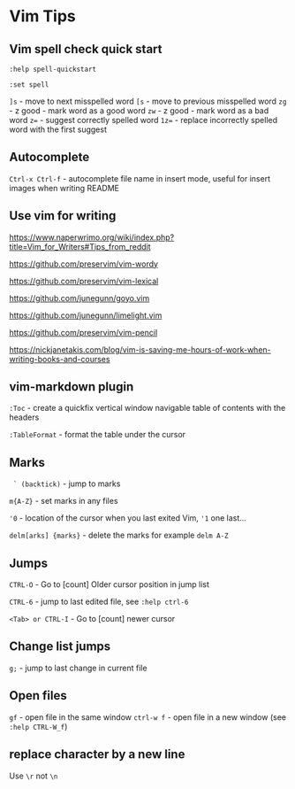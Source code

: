 # Vim Tips

## Vim spell check quick start

`:help spell-quickstart`

`:set spell`

`]s`  - move to next misspelled word
`[s`  - move to previous misspelled word
`zg`  - z good - mark word as a good word
`zw`  - z good - mark word as a bad word
`z=`  - suggest correctly spelled word
`1z=` - replace incorrectly spelled word with the first suggest

## Autocomplete

`Ctrl-x Ctrl-f` - autocomplete file name in insert mode, useful for insert images when writing README

## Use vim for writing

https://www.naperwrimo.org/wiki/index.php?title=Vim_for_Writers#Tips_from_reddit

https://github.com/preservim/vim-wordy

https://github.com/preservim/vim-lexical

https://github.com/junegunn/goyo.vim

https://github.com/junegunn/limelight.vim

https://github.com/preservim/vim-pencil

https://nickjanetakis.com/blog/vim-is-saving-me-hours-of-work-when-writing-books-and-courses

## vim-markdown plugin

`:Toc` - create a quickfix vertical window navigable table of contents with the headers

`:TableFormat` - format the table under the cursor

## Marks

`` ` (backtick)`` - jump to marks

`m{A-Z}` - set marks in any files

`'0` - location of the cursor when you last exited Vim, `'1` one last...

`delm[arks] {marks}` - delete the marks for example `delm A-Z`

## Jumps

`CTRL-O` - Go to [count] Older cursor position in jump list

`CTRL-6` - jump to last edited file, see `:help ctrl-6`

`<Tab> or CTRL-I` - Go to [count] newer cursor

## Change list jumps

`g;` - jump to last change in current file

## Open files

`gf` - open file in the same window
`ctrl-w f` - open file in a new window (see `:help CTRL-W_f`)

## replace character by a new line

Use `\r` not `\n`
